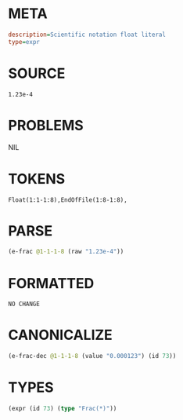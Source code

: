 # META
~~~ini
description=Scientific notation float literal
type=expr
~~~
# SOURCE
~~~roc
1.23e-4
~~~
# PROBLEMS
NIL
# TOKENS
~~~zig
Float(1:1-1:8),EndOfFile(1:8-1:8),
~~~
# PARSE
~~~clojure
(e-frac @1-1-1-8 (raw "1.23e-4"))
~~~
# FORMATTED
~~~roc
NO CHANGE
~~~
# CANONICALIZE
~~~clojure
(e-frac-dec @1-1-1-8 (value "0.000123") (id 73))
~~~
# TYPES
~~~clojure
(expr (id 73) (type "Frac(*)"))
~~~